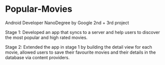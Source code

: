 # Popular-Movies
Android Developer NanoDegree by Google 2nd + 3rd project

Stage 1:
Developed an app that syncs to a server and help users to discover the most popular
and high rated movies.

Stage 2:
 Extended the app in stage 1 by building the detail view for each movie,
 allowed users to save their favourite movies and their details in the database
 via content providers.
